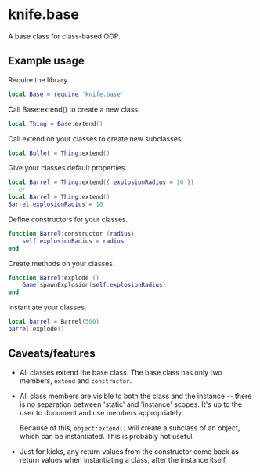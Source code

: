 # knife.base

A base class for class-based OOP.

## Example usage

Require the library.

```lua
local Base = require 'knife.base'
```

Call Base:extend() to create a new class.

```lua
local Thing = Base:extend()
```

Call extend on your classes to create new subclasses.

```lua
local Bullet = Thing:extend()
```

Give your classes default properties.

```lua
local Barrel = Thing:extend({ explosionRadius = 10 })
-- or
local Barrel = Thing:extend()
Barrel.explosionRadius = 10
```

Define constructors for your classes.

```lua
function Barrel:constructor (radius)
    self.explosionRadius = radius
end
```

Create methods on your classes.

```lua
function Barrel:explode ()
    Game:spawnExplosion(self.explosionRadius)
end
```

Instantiate your classes.

```lua
local barrel = Barrel(500)
barrel:explode()
```

## Caveats/features

- All classes extend the base class. The base class has only two members,
  `extend` and `constructor`.

- All class members are visible to both the class and the instance -- there is
  no separation between 'static' and 'instance' scopes. It's up to the user to
  document and use members appropriately.

  Because of this, `object:extend()` will create a subclass of an object, which
  can be instantiated. This is probably not useful.

- Just for kicks, any return values from the constructor come back as return
  values when instantiating a class, after the instance itself.
